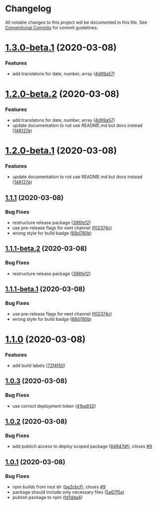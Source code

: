 # Changelog

All notable changes to this project will be documented in this file. See
[Conventional Commits](https://conventionalcommits.org) for commit guidelines.

# [1.3.0-beta.1](https://github.com/steven-r/yup-i18n-de/compare/v1.2.0...v1.3.0-beta.1) (2020-03-08)


### Features

* add translatons for date, number, array ([4d69a57](https://github.com/steven-r/yup-i18n-de/commit/4d69a574c5f3d303a2f315c7ba4553993ca4e490))

# [1.2.0-beta.2](https://github.com/steven-r/yup-i18n-de/compare/v1.2.0-beta.1...v1.2.0-beta.2) (2020-03-08)

### Features

* add translatons for date, number, array ([4d69a57](https://github.com/steven-r/yup-i18n-de/commit/4d69a574c5f3d303a2f315c7ba4553993ca4e490))
* update documentation to not use README.md but docs instead ([148127e](https://github.com/steven-r/yup-i18n-de/commit/148127e8f52631d5ac561b8a90525bd2ab3cd069))

# [1.2.0-beta.1](https://github.com/steven-r/yup-i18n-de/compare/v1.1.1-beta.2...v1.2.0-beta.1) (2020-03-08)


### Features

* update documentation to not use README.md but docs instead ([148127e](https://github.com/steven-r/yup-i18n-de/commit/148127e8f52631d5ac561b8a90525bd2ab3cd069))

## [1.1.1](https://github.com/steven-r/yup-i18n-de/compare/v1.1.0...v1.1.1) (2020-03-08)


### Bug Fixes

* restructure release package ([396fe12](https://github.com/steven-r/yup-i18n-de/commit/396fe12cb7ccc088c19e9d49d443732cfbc1e9ff))
* use pre-release flags for next channel ([f02374c](https://github.com/steven-r/yup-i18n-de/commit/f02374ca1c3a36b68f47de805bb26e5c2732f3a7))
* wrong style for build badge ([68d780b](https://github.com/steven-r/yup-i18n-de/commit/68d780bc9cd704f664bf0a6c41ef56a9bfd6c990))

## [1.1.1-beta.2](https://github.com/steven-r/yup-i18n-de/compare/v1.1.1-beta.1...v1.1.1-beta.2) (2020-03-08)


### Bug Fixes

* restructure release package ([396fe12](https://github.com/steven-r/yup-i18n-de/commit/396fe12cb7ccc088c19e9d49d443732cfbc1e9ff))

## [1.1.1-beta.1](https://github.com/steven-r/yup-i18n-de/compare/v1.1.0...v1.1.1-beta.1) (2020-03-08)


### Bug Fixes

* use pre-release flags for next channel ([f02374c](https://github.com/steven-r/yup-i18n-de/commit/f02374ca1c3a36b68f47de805bb26e5c2732f3a7))
* wrong style for build badge ([68d780b](https://github.com/steven-r/yup-i18n-de/commit/68d780bc9cd704f664bf0a6c41ef56a9bfd6c990))

# [1.1.0](https://github.com/steven-r/yup-i18n-de/compare/v1.0.3...v1.1.0) (2020-03-08)


### Features

* add build labels ([72f4f50](https://github.com/steven-r/yup-i18n-de/commit/72f4f50841ed31f27065b12896d905a15e6db40f))

## [1.0.3](https://github.com/steven-r/yup-i18n-de/compare/v1.0.2...v1.0.3) (2020-03-08)


### Bug Fixes

* use correct deployment token ([41ba932](https://github.com/steven-r/yup-i18n-de/commit/41ba932e67e8993bda9f908d81a81029238bd076))

## [1.0.2](https://github.com/steven-r/yup-i18n-de/compare/v1.0.1...v1.0.2) (2020-03-08)


### Bug Fixes

* add publich access to deploy scoped package ([84847df](https://github.com/steven-r/yup-i18n-de/commit/84847dfcacc6ad8d1fb773e2bf9dd07fa286c28a)), closes [#9](https://github.com/steven-r/yup-i18n-de/issues/9)

## [1.0.1](https://github.com/steven-r/yup-i18n-de/compare/v1.0.0...v1.0.1) (2020-03-08)


### Bug Fixes

* npm builds from root dir ([be2cbcf](https://github.com/steven-r/yup-i18n-de/commit/be2cbcf5c868ff3d07aadd39f37101b306afeb6f)), closes [#9](https://github.com/steven-r/yup-i18n-de/issues/9)
* package should include only necessary files ([5a67f5a](https://github.com/steven-r/yup-i18n-de/commit/5a67f5a90e40d7e85e088148bb7b1a88d352b1e6))
* publish package to npm ([fd1dda4](https://github.com/steven-r/yup-i18n-de/commit/fd1dda4366deb882d0a411daa45ba9e4937d8831))
